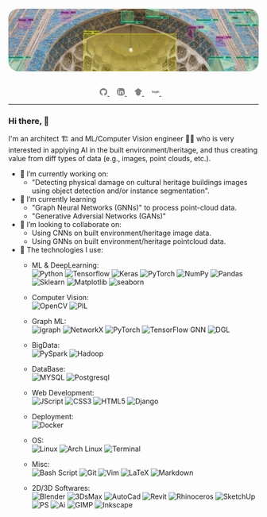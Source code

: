 <!--
**tekboart/tekboart** is a ✨ _special_ ✨ repository because its `README.md` (this file) appears on your GitHub profile.

Here are some ideas to get you started:

- 🔭 I’m currently working on ...
- 🌱 I’m currently learning ...
- 👯 I’m looking to collaborate on ...
- 🤔 I’m looking for help with ...
- 💬 Ask me about ...
- 📫 How to reach me: ...
- 😄 Pronouns: ...
- ⚡ Fun fact: ...
-->

<div align="center">
  <p>
    <a align="center" href="" target="_blank">
      <img
        width="850"
        style="border-radius: 20px;"
        src="./images/final.jpg"
      >
    </a>
  </p>
  <br>

  <div align="center">
      <a href="https://github.com/tekboart/">
          <img
            src="images/logos/github-gray.svg"
            width="3%"
          />
      </a>&nbsp;&nbsp;&nbsp;
      <a href="https://www.linkedin.com/in/kyan-bhr/">
          <img
            src="images/logos/linkedin-gray.svg"
            width="3%"
            style="border-radius: 5px !important; filter: invert(40%;"
          />
      </a>&nbsp;&nbsp;&nbsp;
      <a href="https://scholar.google.com/citations?user=r3xmjQUAAAAJ&hl=en">
          <img
            src="images/logos/googlescholar-gray.svg"
            width="3%"
          />
      </a>&nbsp;&nbsp;&nbsp;
      <a href="https://www.kaggle.com/tekboart">
          <img
            src="images/logos/kaggle-gray.svg"
            width="3%"
          />
      </a>&nbsp;&nbsp;&nbsp;
  </div>
</div>

<hr height="10">

### Hi there, 👋

I'm an architect 🏗️ and ML/Computer Vision engineer 🧑‍💻 who is very interested in applying AI in the built environment/heritage, and thus creating value from diff types of data (e.g., images, point clouds, etc.).

- 🔭 I’m currently working on: 
  - "Detecting physical damage on cultural heritage buildings images using object detection and/or instance segmentation".
- 🌱 I’m currently learning 
  - "Graph Neural Networks (GNNs)" to process point-cloud data.
  - "Generative Adversial Networks (GANs)"
- 👯 I’m looking to collaborate on: 
  - Using CNNs on built environment/heritage image data. 
  - Using GNNs on built environment/heritage pointcloud data.
- 🧰 The technologies I use:
  - ML & DeepLearning:<br />
  ![Python](https://badges.aleen42.com/src/python.svg)
  ![Tensorflow](https://badges.aleen42.com/src/tensorflow.svg)
  ![Keras](https://img.shields.io/badge/Keras-svg?style=flat&color=D00000&logo=keras&logoColor=white&labelColor=gray)
  ![PyTorch](https://img.shields.io/badge/PyTorch-svg?style=flat&color=EE4C2C&logo=pytorch&logoColor=white&labelColor=gray)
  ![NumPy](https://img.shields.io/badge/NumPy-svg?style=flat&color=013243&logo=numpy&logoColor=white&labelColor=gray)
  ![Pandas](https://img.shields.io/badge/pandas-svg?style=flat&color=150458&logo=pandas&logoColor=white&labelColor=gray)
  ![Sklearn](https://img.shields.io/badge/scikit--learn-svg?style=flat&color=F7931E&logo=scikitlearn&logoColor=white&labelColor=gray)
  ![Matplotlib](https://img.shields.io/badge/Matplotlib-svg?style=flat&color=65BAEA&label=&logoColor=white&labelColor=gray)
  ![seaborn](https://img.shields.io/badge/seaborn-svg?style=flat&color=79AAB6&label=&logoColor=white&labelColor=gray)
  
  - Computer Vision:<br />
  ![OpenCV](https://img.shields.io/badge/OpenCV-svg?style=flat&color=5C3EE8&logo=opencv&logoColor=white&labelColor=gray)
  ![PIL](https://img.shields.io/badge/Pillow-svg?style=flat&color=yellow&label=PIL&logoColor=white&labelColor=gray)
  
  - Graph ML:<br />
  ![igraph](https://img.shields.io/badge/igraph-svg?style=flat&color=yellow&label=&logoColor=white&labelColor=gray)
  ![NetworkX](https://img.shields.io/badge/NetworkX-svg?style=flat&color=blue&label=&logoColor=white&labelColor=gray)
  ![PyTorch](https://img.shields.io/badge/PyTorch_Geometric-svg?style=flat&color=3C2179&logo=pyg&logoColor=white&labelColor=gray)
  ![TensorFlow GNN](https://img.shields.io/badge/TensorFlow_GNN-svg?style=flat&color=FF6F00&label=TF-GNN&logoColor=white&labelColor=gray)
  ![DGL](https://img.shields.io/badge/Deep_Graph_Library-svg?style=flat&color=359BF0&label=DGL&logo=dgl&logoColor=white&labelColor=gray)

  - BigData:<br />
  ![PySpark](https://img.shields.io/badge/PySpark-svg?style=flat&color=E25A1C&logo=apachespark&logoColor=white&labelColor=gray)
  ![Hadoop](https://img.shields.io/badge/Hadoop-svg?style=flat&color=66CCFF&logo=apachehadoop&logoColor=white&labelColor=gray)
  
  - DataBase:<br />
  ![MYSQL](https://img.shields.io/badge/MYSQL-svg?style=flat&color=4479A1&logo=mysql&logoColor=white&labelColor=gray)
  ![Postgresql](https://img.shields.io/badge/PostgreSQL-svg?style=flat&color=4169E1&logo=postgresql&logoColor=white&labelColor=gray)
  
  - Web Development:<br />
  ![JScript](https://badges.aleen42.com/src/javascript.svg)
  ![CSS3](https://img.shields.io/badge/CSS3-svg?style=flat&color=1572B6&logo=CSS3&logoColor=white&labelColor=gray)
  ![HTML5](https://img.shields.io/badge/HTML5-svg?style=flat&color=E34F26&logo=HTML5&logoColor=white&labelColor=gray)
  ![Django](https://img.shields.io/badge/django-svg?style=flat&color=092E20&logo=django&logoColor=white&labelColor=gray)
  
  - Deployment:<br />
  ![Docker](https://badges.aleen42.com/src/docker.svg)
  
  - OS:<br />
  ![Linux](https://img.shields.io/badge/Linux-svg?style=flat&color=FCC624&logo=linux&logoColor=white&labelColor=gray)
  ![Arch Linux](https://img.shields.io/badge/Arch_Linux-svg?style=flat&color=1793D1&logo=archlinux&logoColor=white&labelColor=gray)
  ![Terminal](https://img.shields.io/badge/Terminal-svg?style=flat&color=241F31&logo=gnometerminal&logoColor=white&labelColor=gray)
  
  - Misc:<br />
  ![Bash Script](https://img.shields.io/badge/Bash_Script-svg?style=flat&color=4EAA25&logo=gnubash&logoColor=white&labelColor=gray)
  ![Git](https://img.shields.io/badge/Git-svg?style=flat&color=F05032&logo=git&logoColor=white&labelColor=gray)
  ![Vim](https://img.shields.io/badge/Vim-svg?style=flat&color=019733&logo=vim&logoColor=white&labelColor=gray)
  ![LaTeX](https://img.shields.io/badge/LaTeX-svg?style=flat&color=008080&logo=latex&logoColor=white&labelColor=gray)
  ![Markdown](https://img.shields.io/badge/Markdown-svg?style=flat&color=000000&logo=markdown&logoColor=white&labelColor=gray)
  
  - 2D/3D Softwares:<br />
  ![Blender](https://img.shields.io/badge/Blender-svg?style=flat&color=F5792A&logo=blender&logoColor=white&labelColor=gray)
  ![3DsMax](https://img.shields.io/badge/3DsMax-svg?style=flat&color=099999&logo=autodesk&logoColor=white&labelColor=gray)
  ![AutoCad](https://img.shields.io/badge/AutoCad-svg?style=flat&color=B52021&logo=autodesk&logoColor=white&labelColor=gray)
  ![Revit](https://img.shields.io/badge/Revit-svg?style=flat&color=2F6DB1&logo=autodesk&logoColor=white&labelColor=gray)
  ![Rhinoceros](https://img.shields.io/badge/RhinoCeros-svg?style=flat&color=801010&logo=rhinoceros&logoColor=white&labelColor=gray)
  ![SketchUp](https://img.shields.io/badge/SketchUp-svg?style=flat&color=005F9E&logo=SketchUp&logoColor=white&labelColor=gray)
  ![PS](https://img.shields.io/badge/Photoshop-svg?style=flat&color=31A8FF&logo=AdobePhotoshop&logoColor=white&labelColor=gray)
  ![Ai](https://img.shields.io/badge/Illustrator-svg?style=flat&color=FF9A00&logo=AdobeIllustrator&logoColor=white&labelColor=gray)
  ![GIMP](https://img.shields.io/badge/GIMP-svg?style=flat&color=5C5543&logo=GIMP&logoColor=white&labelColor=gray)
  ![Inkscape](https://img.shields.io/badge/Inkscape-svg?style=flat&color=000000&logo=inkscape&logoColor=white&labelColor=gray)
  
  
<!-- Formula to create badges + text_logos:

![Alt Text](https://img.shields.io/badge/<text_logo>-<label>-<label_background_color>.svg)

# to add special chars of space, dash, and under score (in label):
Double_Dashes --	    →	- Dash
Double_Underscores __	→	_ Underscore
Underscore _   	        →	  Space

-->
<!-- ![Python](https://img.shields.io/badge/Python-%3D%3D_3.9.10-396D99.svg) -->


<!-- Formula to create badges + logos:

![Alt Text](https://img.shields.io/badge/<label>-svg?style=<badge_style>&color=<label_color>&logo=<logo_name_lowercase>&label=<a_text_instead_logo>&logoColor=<logo_color>&labelColor=<logo_background_color>&logoWidth=<horizontal_space_for_logo>)

-->
<!-- ![OpenCV](https://img.shields.io/badge/OpenCV-svg?style=flat&color=FF1010&logo=opencv&logoColor=white&labelColor=gray) -->
